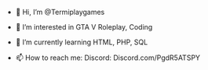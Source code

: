 - 👋 Hi, I’m @Termiplaygames
- 👀 I’m interested in GTA V Roleplay, Coding
- 🌱 I’m currently learning HTML, PHP, SQL

- 📫 How to reach me:
Discord:
Discord.com/PgdR5ATSPY


